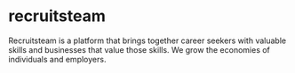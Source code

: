 # recruitsteam
Recruitsteam is a platform that brings together career seekers with valuable skills and businesses that value those skills.
We grow the economies of individuals and employers.
